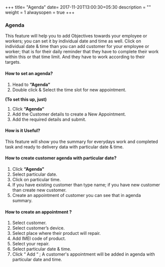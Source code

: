 +++
title= "Agenda"
date= 2017-11-20T13:00:30+05:30
description = ""
weight = 1
alwaysopen = true
+++

### Agenda

This feature will help you to add Objectives towards your employee or workers; you can set it by individual date and time as well.
Click on individual date & time than you can add customer for your employee or worker; that is for their daily reminder that they have to complete their work within this or that time limit. And they have to work according to their targets.  

#### How to set an agenda?


1. Head to **“Agenda“**     
2. Double click & Select the time slot for new appointment. 

**(To set this up, just)**

1. Click **“Agenda“**    
2. Add the Customer details to create a New Appointment.   
3. Add the required details and submit.
 
#### How is it Useful?

This feature will show you the summary for everydays work and completed task and ready to delivery data with particular date & time.

#### How to create customer  agenda with particular date?

1. Click **“Agenda"**   
2. Select particular date.   
3. Click on particular time.  
4. If you have existing customer than type name; if you have new customer than create new customer.  
5. Create an appointment of customer you can see that in agenda summary.


#### How to create an appointment ?

1. Select customer.  
2. Select customer’s device.  
3. Select place where their product will repair.  
4. Add IMEI code of product.  
5. Select your repair.   
6. Select particular date & time.  
7. Click “ Add “ ; A customer's appointment will be added in agenda with  particular date and time.
